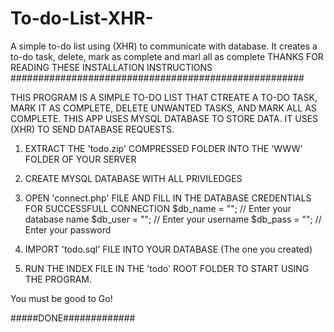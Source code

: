 # To-do-List-XHR-
A simple to-do list using (XHR) to communicate with database. It creates a to-do task, delete, mark as complete and marl all as complete
THANKS FOR READING THESE INSTALLATION INSTRUCTIONS
#####################################################

THIS PROGRAM IS A SIMPLE TO-DO LIST THAT CTREATE A TO-DO TASK, MARK IT AS COMPLETE,
DELETE UNWANTED TASKS, AND MARK ALL AS COMPLETE.
THIS APP USES MYSQL DATABASE TO STORE DATA.
IT USES (XHR) TO SEND DATABASE REQUESTS.

1. EXTRACT THE 'todo.zip' COMPRESSED FOLDER INTO THE 'WWW' FOLDER OF YOUR SERVER

2. CREATE MYSQL DATABASE WITH ALL PRIVILEDGES

3. OPEN 'connect.php' FILE AND FILL IN THE DATABASE CREDENTIALS FOR SUCCESSFULL CONNECTION
	$db_name = ""; // Enter your database name
	$db_user = ""; // Enter your username
	$db_pass = ""; // Enter your password

3. IMPORT 'todo.sql' FILE INTO YOUR DATABASE (The one you created)


4. RUN THE INDEX FILE IN THE 'todo' ROOT FOLDER TO START USING THE PROGRAM.

You must be good to Go!

#####DONE#############

